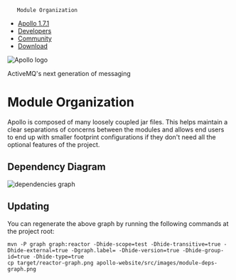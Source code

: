        Module Organization

*   [Apollo 1.7.1](../index.html)
*   [Developers](../communitydevelopers.md)
*   [Community](../community/index.html)
*   [Download](..OverviewOverview/Overview/download.md)

![Apollo logo](/images/project-logo.png)

ActiveMQ's next generation of messaging

Module Organization
===================

Apollo is composed of many loosely coupled jar files. This helps maintain a clear separations of concerns between the modules and allows end users to end up with smaller footprint configurations if they don't need all the optional features of the project.

Dependency Diagram
------------------

![dependencies graph](/images/module-deps-graph.png)

Updating
--------

You can regenerate the above graph by running the following commands at the project root:

    mvn -P graph graph:reactor -Dhide-scope=test -Dhide-transitive=true -Dhide-external=true -Dgraph.label= -Dhide-version=true -Dhide-group-id=true -Dhide-type=true
    cp target/reactor-graph.png apollo-website/src/images/module-deps-graph.png